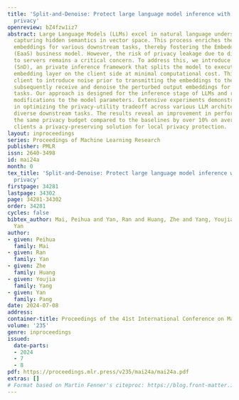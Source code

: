 ```yaml
---
title: 'Split-and-Denoise: Protect large language model inference with local differential
  privacy'
openreview: bZ4fzw1iz7
abstract: Large Language Models (LLMs) excel in natural language understanding by
  capturing hidden semantics in vector space. This process enriches the value of text
  embeddings for various downstream tasks, thereby fostering the Embedding-as-a-Service
  (EaaS) business model. However, the risk of privacy leakage due to direct text transmission
  to servers remains a critical concern. To address this, we introduce Split-N-Denoise
  (SnD), an private inference framework that splits the model to execute the token
  embedding layer on the client side at minimal computational cost. This allows the
  client to introduce noise prior to transmitting the embeddings to the server, and
  subsequently receive and denoise the perturbed output embeddings for downstream
  tasks. Our approach is designed for the inference stage of LLMs and requires no
  modifications to the model parameters. Extensive experiments demonstrate SnD’s effectiveness
  in optimizing the privacy-utility tradeoff across various LLM architectures and
  diverse downstream tasks. The results reveal an improvement in performance under
  the same privacy budget compared to the baselines by over 10% on average, offering
  clients a privacy-preserving solution for local privacy protection.
layout: inproceedings
series: Proceedings of Machine Learning Research
publisher: PMLR
issn: 2640-3498
id: mai24a
month: 0
tex_title: 'Split-and-Denoise: Protect large language model inference with local differential
  privacy'
firstpage: 34281
lastpage: 34302
page: 34281-34302
order: 34281
cycles: false
bibtex_author: Mai, Peihua and Yan, Ran and Huang, Zhe and Yang, Youjia and Pang,
  Yan
author:
- given: Peihua
  family: Mai
- given: Ran
  family: Yan
- given: Zhe
  family: Huang
- given: Youjia
  family: Yang
- given: Yan
  family: Pang
date: 2024-07-08
address:
container-title: Proceedings of the 41st International Conference on Machine Learning
volume: '235'
genre: inproceedings
issued:
  date-parts:
  - 2024
  - 7
  - 8
pdf: https://proceedings.mlr.press/v235/mai24a/mai24a.pdf
extras: []
# Format based on Martin Fenner's citeproc: https://blog.front-matter.io/posts/citeproc-yaml-for-bibliographies/
---
```

